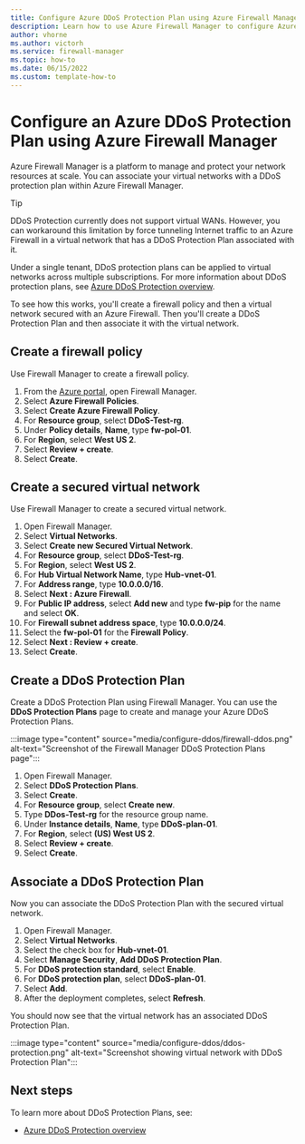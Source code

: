 ```yaml
---
title: Configure Azure DDoS Protection Plan using Azure Firewall Manager
description: Learn how to use Azure Firewall Manager to configure Azure DDoS Protection Plan Standard
author: vhorne
ms.author: victorh
ms.service: firewall-manager
ms.topic: how-to
ms.date: 06/15/2022
ms.custom: template-how-to
---
```


# Configure an Azure DDoS Protection Plan using Azure Firewall Manager

Azure Firewall Manager is a platform to manage and protect your network resources at scale. You can associate your virtual networks with a DDoS protection plan within Azure Firewall Manager.

> [!TIP]
> DDoS Protection currently does not support virtual WANs. However, you can workaround this limitation by force tunneling Internet traffic to an Azure Firewall in a virtual network that has a DDoS Protection Plan associated with it.

Under a single tenant, DDoS protection plans can be applied to virtual networks across multiple subscriptions. For more information about DDoS protection plans, see  [Azure DDoS Protection overview](../ddos-protection/ddos-protection-overview.md).

To see how this works, you'll create a firewall policy and then a virtual network secured with an Azure Firewall. Then you'll create a DDoS Protection Plan and then associate it with the virtual network.

## Create a firewall policy

Use Firewall Manager to create a firewall policy.

1. From the [Azure portal](https://portal.azure.com), open Firewall Manager.
1. Select **Azure Firewall Policies**.
1. Select **Create Azure Firewall Policy**.
1. For **Resource group**, select **DDoS-Test-rg**.
1. Under **Policy details**, **Name**, type **fw-pol-01**.
1. For **Region**, select **West US 2**.
1. Select **Review + create**.
1. Select **Create**.


## Create a secured virtual network

Use Firewall Manager to create a secured virtual network.

1. Open Firewall Manager.
1. Select **Virtual Networks**.
1. Select **Create new Secured Virtual Network**.
1. For **Resource group**, select **DDoS-Test-rg**.
1. For **Region**, select **West US 2**.
1. For **Hub Virtual Network Name**, type **Hub-vnet-01**.
1. For **Address range**, type **10.0.0.0/16**.
1. Select **Next : Azure Firewall**.
1. For **Public IP address**, select **Add new** and type **fw-pip** for the name and select **OK**.
1. For **Firewall subnet address space**, type **10.0.0.0/24**.
1. Select the **fw-pol-01** for the **Firewall Policy**.
1. Select **Next : Review + create**.
1. Select **Create**.

## Create a DDoS Protection Plan

Create a DDoS Protection Plan using Firewall Manager. You can use the **DDoS Protection Plans** page to create and manage your Azure DDoS Protection Plans.

:::image type="content" source="media/configure-ddos/firewall-ddos.png" alt-text="Screenshot of the Firewall Manager DDoS Protection Plans page":::

1. Open Firewall Manager.
1. Select **DDoS Protection Plans**.
1. Select **Create**.
1. For **Resource group**, select **Create new**.
1. Type **DDos-Test-rg** for the resource group name.
1. Under **Instance details**, **Name**, type **DDoS-plan-01**.
1. For **Region**, select **(US) West US 2**.
1. Select **Review + create**.
1. Select **Create**.

## Associate a DDoS Protection Plan

Now you can associate the DDoS Protection Plan with the secured virtual network.

1. Open Firewall Manager.
1. Select **Virtual Networks**.
1. Select the check box for **Hub-vnet-01**.
1. Select **Manage Security**, **Add DDoS Protection Plan**.
1. For **DDoS protection standard**, select **Enable**.
1. For **DDoS protection plan**, select **DDoS-plan-01**.
1. Select **Add**.
1. After the deployment completes, select **Refresh**.

You should now see that the virtual network has an associated DDoS Protection Plan.

:::image type="content" source="media/configure-ddos/ddos-protection.png" alt-text="Screenshot showing virtual network with DDoS Protection Plan":::

## Next steps

To learn more about DDoS Protection Plans, see:

- [Azure DDoS Protection overview](../ddos-protection/ddos-protection-overview.md)